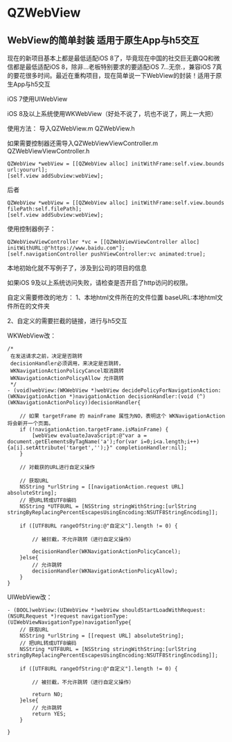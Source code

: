 # QZWebView
## WebView的简单封装 适用于原生App与h5交互

现在的新项目基本上都是最低适配iOS 8了，毕竟现在中国的社交巨无霸QQ和微信都是最低适配iOS 8，除非...老板特别要求的要适配iOS 7...无奈.，兼容iOS 7真的要花很多时间。最近在重构项目，现在简单说一下WebView的封装！适用于原生App与h5交互

iOS 7使用UIWebView

iOS 8及以上系统使用WKWebView（好处不说了，坑也不说了，网上一大把）

使用方法：
导入QZWebView.m QZWebView.h

如果需要控制器还需导入QZWebViewViewController.m QZWebViewViewController.h

```
QZWebView *webView = [[QZWebView alloc] initWithFrame:self.view.bounds url:yoururl];
[self.view addSubview:webView];
```
后者
```
QZWebView *webView = [[QZWebView alloc] initWithFrame:self.view.bounds filePath:self.filePath];
[self.view addSubview:webView];
```

使用控制器例子：
```
QZWebViewViewController *vc = [[QZWebViewViewController alloc] initWithURL:@"https://www.baidu.com"];
[self.navigationController pushViewController:vc animated:true];
```
本地初始化就不写例子了，涉及到公司的项目的信息

如果iOS 9及以上系统访问失败，请检查是否开启了http访问的权限。

自定义需要修改的地方：
1、本地html文件所在的文件位置
  baseURL:本地html文件所在的文件夹

2、自定义的需要拦截的链接，进行与h5交互

WKWebView改：
```
/*
 在发送请求之前，决定是否跳转
 decisionHandler必须调用，来决定是否跳转，
 WKNavigationActionPolicyCancel取消跳转
 WKNavigationActionPolicyAllow 允许跳转
 */
- (void)webView:(WKWebView *)webView decidePolicyForNavigationAction:(WKNavigationAction *)navigationAction decisionHandler:(void (^)(WKNavigationActionPolicy))decisionHandler{

    // 如果 targetFrame 的 mainFrame 属性为NO，表明这个 WKNavigationAction 将会新开一个页面。
    if (!navigationAction.targetFrame.isMainFrame) {
        [webView evaluateJavaScript:@"var a = document.getElementsByTagName('a');for(var i=0;i<a.length;i++){a[i].setAttribute('target','');}" completionHandler:nil];
    }

    // 对截获的URL进行自定义操作

    // 获取URL
    NSString *urlString = [[navigationAction.request URL] absoluteString];
    // 把URL转成UTF8编码
    NSString *UTF8URL = [NSString stringWithString:[urlString stringByReplacingPercentEscapesUsingEncoding:NSUTF8StringEncoding]];

    if ([UTF8URL rangeOfString:@"自定义"].length != 0) {

        // 被拦截，不允许跳转（进行自定义操作）

        decisionHandler(WKNavigationActionPolicyCancel);
    }else{
        // 允许跳转
        decisionHandler(WKNavigationActionPolicyAllow);
    }
}
```
UIWebView改：
```
- (BOOL)webView:(UIWebView *)webView shouldStartLoadWithRequest:(NSURLRequest *)request navigationType:(UIWebViewNavigationType)navigationType{
    // 获取URL
    NSString *urlString = [[request URL] absoluteString];
    // 把URL转成UTF8编码
    NSString *UTF8URL = [NSString stringWithString:[urlString stringByReplacingPercentEscapesUsingEncoding:NSUTF8StringEncoding]];

    if ([UTF8URL rangeOfString:@"自定义"].length != 0) {

        // 被拦截，不允许跳转（进行自定义操作）

        return NO;
    }else{
        // 允许跳转
        return YES;
    }

}
```
